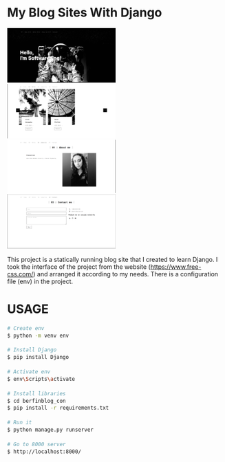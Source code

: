 # My Blog Sites With Django

<img src="ui_ss/png1.png" width=50% />
<img src="ui_ss/png2.png" width=50% />
<img src="ui_ss/png3.png" width=50% />
<img src="ui_ss/png4.png" width=50% />

This project is a statically running blog site that I created to learn Django. I took the interface of the project from the website (https://www.free-css.com/) and arranged it according to my needs. There is a configuration file (env) in the project.

# USAGE 

```bash
# Create env
$ python -m venv env

# Install Django
$ pip install Django

# Activate env
$ env\Scripts\activate

# Install libraries
$ cd berfinblog_con
$ pip install -r requirements.txt

# Run it
$ python manage.py runserver

# Go to 8000 server
$ http://localhost:8000/
```


